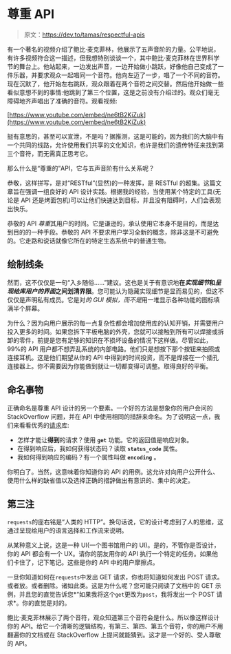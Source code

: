 # 尊重 API

> 原文：<https://dev.to/tamas/respectful-apis>

有一个著名的视频介绍了鲍比·麦克菲林，他展示了五声音阶的力量。公平地说，有许多视频符合这一描述，但我想特别谈谈一个，其中鲍比·麦克菲林在世界科学节的舞台上。他站起来，一边发出声音，一边开始做小跳跃，好像他自己变成了一件乐器，并要求观众一起唱同一个音符。他向左迈了一步，唱了一个不同的音符。现在沉默了，他开始左右跳跃，观众跟着在两个音符之间交替。然后他开始做一些看似意想不到的事情:他跳到了第三个位置，这是之前没有介绍过的。观众们毫无障碍地齐声唱出了准确的音符。观看视频:

[https://www.youtube.com/embed/ne6tB2KiZuk](https://www.youtube.com/embed/ne6tB2KiZuk)

挺有意思的，甚至可以宣泄，不是吗？据推测，这是可能的，因为我们的大脑中有一个共同的线路，允许使用我们共享的文化知识，也许是我们的遗传特征来找到第三个音符，而无需真正思考它。

那么什么是“尊重的”API，它与五声音阶有什么关系呢？

恭敬，这样拼写，是对“RESTful”(显然)的一种发挥，是 RESTful 的超集。这篇文章旨在强调一组良好的 API 设计实践。根据我的经验，当使用某个特定的工具(无论是 API 还是烤面包机)可以让他们快速达到目标，并且没有阻碍时，人们会表现出快乐。

恭敬的 API *尊重*其用户的时间。它是谦逊的，承认使用它本身不是目的，而是达到目的的一种手段。恭敬的 API 不要求用户学习全新的概念，除非这是不可避免的。它走路和说话就像它所在的特定生态系统中的普通生物。

## 绘制线条

然而，这不仅仅是一句“入乡随俗……”建议。这也是关于有意识地**在*实现细节*和*呈现给库用户的界面*之间划清界限**。您可能认为隐藏实现细节是显而易见的，但这不仅仅是声明私有成员。它是对*的 GUI 模拟，而不是*用一堆显示各种功能的图标填满半个屏幕。

为什么？因为向用户展示的每一点复杂性都会增加使用库的认知开销，并需要用户投入更多的时间。如果您拆下平板电脑的外壳，您就可以接触到所有可以焊接或拆卸的零件，前提是您有足够的知识在不损坏设备的情况下这样做。尽管如此，99%的 API 用户都不想弄乱系统的内部电路。他们只是想按下那个按钮来拍照或连接耳机。这是他们期望从你的 API 中得到的时间投资，而不是焊接在一个插孔连接器上。你不需要因为你能做到就让一切都变得可调整。取得良好的平衡。

## 命名事物

正确命名是尊重 API 设计的另一个要素。一个好的方法是想象你的用户会问的 StackOverflow 问题，并在 API 中使用相同的措辞来命名。为了说明这一点，我们来看看优秀的[请求](http://docs.python-requests.org/en/master/)库:

*   怎样才能让**得到**的请求？使用 **`get`** 功能。它的返回值是响应对象。
*   在得到响应后，我如何获得状态码？读取 **`status_code`** 属性。
*   我如何得到响应的编码？有一个属性叫做 **`encoding`** 。

你明白了。当然，这意味着你知道你的 API 的用例。这允许对向用户公开什么、使用什么样的缺省值以及选择正确的措辞做出有意识的、集中的决定。

## 第三注

`requests`的座右铭是“人类的 HTTP”。换句话说，它的设计考虑到了人的思维，这通过呈现给用户的语言选择和工作流来说明。

从某种意义上说，这是一种 UI(一个图书馆用户的 UI)。是的，不管你是否设计，你的 API 都会有一个 UX。请你的朋友用你的 API 执行一个特定的任务。如果他们卡住了，记下笔记。这些是你的 API 中的用户摩擦点。

一旦你知道如何在`requests`中发出 GET 请求，你也将知道如何发出 POST 请求。或者放。或者删除。诸如此类。这是为什么呢？您可能只阅读了文档中的 GET 示例，并且您的直觉告诉您*“如果我将这个`get`更改为`post`，我将发出一个 POST 请求*。你的直觉是对的。

鲍比·麦克菲林展示了两个音符，观众知道第三个音符会是什么。所以像这样设计你的 API。给它一个清晰的逻辑结构，有第三、第四、第五个音符，你的用户不用翻遍你的文档或在 StackOverflow 上提问就能猜到。这才是一个好的、受人尊敬的 API。